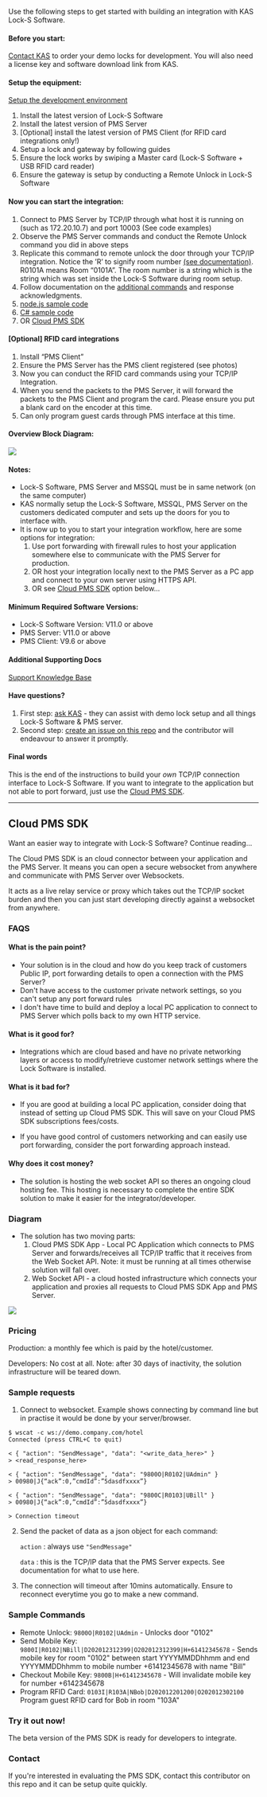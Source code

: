 Use the following steps to get started with building an integration with KAS Lock-S Software.

#### Before you start:

[Contact KAS](https://www.kas.com.au) to order your demo locks for development. You will also need a license key and software download link from KAS.


#### Setup the equipment:

[Setup the development environment](/INTEGRATION-PACK/Docs/Development-environment-setup.docx)

1. Install the latest version of Lock-S Software
2. Install the latest version of PMS Server
3. [Optional] install the latest version of PMS Client (for RFID card integrations only!)
4. Setup a lock and gateway by following guides
5. Ensure the lock works by swiping a Master card (Lock-S Software + USB RFID card reader)
6. Ensure the gateway is setup by conducting a Remote Unlock in Lock-S Software

#### Now you can start the integration:

1. Connect to PMS Server by TCP/IP through what host it is running on (such as 172.20.10.7) and port 10003 (See code examples)
2. Observe the PMS Server commands and conduct the Remote Unlock command you did in above steps
3. Replicate this command to remote unlock the door through your TCP/IP integration. Notice the ’R’ to signify room number [(see documentation)](/INTEGRATION-PACK/Docs). R0101A means Room “0101A”. The room number is a string which is the string which was set inside the Lock-S Software during room setup.
4. Follow documentation on the [additional commands](/INTEGRATION-PACK/Docs) and response acknowledgments.
5. [node.js sample code](/Nodejs)
6. [C# sample code](/ConsoleApp3)
7. OR [Cloud PMS SDK](#pms-sdk)

#### [Optional] RFID card integrations

1. Install “PMS Client”
2. Ensure the PMS Server has the PMS client registered (see photos)
3. Now you can conduct the RFID card commands using your TCP/IP Integration.
4. When you send the packets to the PMS Server, it will forward the packets to the PMS Client and program the card. Please ensure you put a blank card on the encoder at this time.
5. Can only program guest cards through PMS interface at this time.

#### Overview Block Diagram:

![](images/pms1.png)


#### Notes:
- Lock-S Software, PMS Server and MSSQL must be in same network (on the same computer)
- KAS normally setup the Lock-S Software, MSSQL, PMS Server on the customers dedicated computer and sets up the doors for you to interface with.
- It is now up to you to start your integration workflow, here are some options for integration:
  1. Use port forwarding with firewall rules to host your application somewhere else to communicate with the PMS Server for production.
  2. OR host your integration locally next to the PMS Server as a PC app and connect to your own server using HTTPS API. 
  3. OR see [Cloud PMS SDK](#pms-sdk) option below...

#### Minimum Required Software Versions:

- Lock-S Software Version:  V11.0 or above
- PMS Server:               V11.0 or above
- PMS Client:               V9.6 or above


#### Additional Supporting Docs

[Support Knowledge Base](support.kas.com.au)


#### Have questions?

1. First step: [ask KAS](kas.com.au) - they can assist with demo lock setup and all things Lock-S Software & PMS server.
2. Second step: [create an issue on this repo](https://github.com/joshuaheslin/kas-lock-s-integration-sdk/issues) and the contributor will endeavour to answer it promptly.


#### Final words

This is the end of the instructions to build your *own* TCP/IP connection interface to Lock-S Software. If you want to integrate to the application but not able to port forward, just use the [Cloud PMS SDK](#pms-sdk).

<hr>

## <a name="pms-sdk"></a> Cloud PMS SDK

Want an easier way to integrate with Lock-S Software? Continue reading...

The Cloud PMS SDK is an cloud connector between your application and the PMS Server. It means you can open a secure websocket from anywhere and communicate with PMS Server over Websockets. 

It acts as a live relay service or proxy which takes out the TCP/IP socket burden and then you can just start developing directly against a websocket from anywhere.


### FAQS

#### What is the pain point?

- Your solution is in the cloud and how do you keep track of customers Public IP, port forwarding details to open a connection with the PMS Server? 
- Don't have access to the customer private network settings, so you can't setup any port forward rules
- I don't have time to build and deploy a local PC application to connect to PMS Server which polls back to my own HTTP service. 

#### What is it good for?

- Integrations which are cloud based and have no private networking layers or access to modify/retrieve customer network settings where the Lock Software is installed.


#### What is it bad for?

- If you are good at building a local PC application, consider doing that instead of setting up Cloud PMS SDK. This will save on your Cloud PMS SDK subscriptions fees/costs.

- If you have good control of customers networking and can easily use port forwarding, consider the port forwarding approach instead.

#### Why does it cost money?

- The solution is hosting the web socket API so theres an ongoing cloud hosting fee. This hosting is necessary to complete the entire SDK solution to make it easier for the integrator/developer.

### Diagram

- The solution has two moving parts:
  1) Cloud PMS SDK App - Local PC Application which connects to PMS Server and forwards/receives all TCP/IP traffic that it receives from the Web Socket API. Note: it must be running at all times otherwise solution will fall over.
  2) Web Socket API - a cloud hosted infrastructure which connects your application and proxies all requests to Cloud PMS SDK App and PMS Server.

![](images/pms2.png)

### Pricing

Production: a monthly fee which is paid by the hotel/customer.

Developers: No cost at all. Note: after 30 days of inactivity, the solution infrastructure will be teared down.


### Sample requests

1) Connect to websocket. Example shows connecting by command line but in practise it would be done by your server/browser.

```
$ wscat -c ws://demo.company.com/hotel
Connected (press CTRL+C to quit)

< { "action": "SendMessage", "data": "<write_data_here>" }
> <read_response_here>

< { "action": "SendMessage", "data": "9800O|R0102|UAdmin" }
> 00980|J{“ack”:0,”cmdId”:”5dasdfxxxx”}

< { "action": "SendMessage", "data": "9800C|R0103|UBill" }
> 00980|J{“ack”:0,”cmdId”:”5dasdfxxxx”}

> Connection timeout
```

2) Send the packet of data as a json object for each command:

      `action` : always use `"SendMessage"`

      `data` : this is the TCP/IP data that the PMS Server expects. See documentation for what to use here.

3) The connection will timeout after 10mins automatically. Ensure to reconnect everytime you go to make a new command.

### Sample Commands

- Remote Unlock: `9800O|R0102|UAdmin` - Unlocks door "0102"
- Send Mobile Key: `9800I|R0102|NBill|D202012312399|O202012312399|H+61412345678` - Sends mobile key for room "0102" between start YYYYMMDDhhmm and end YYYYMMDDhhmm to mobile number +61412345678 with name "Bill"
- Checkout Mobile Key: `9800B|H+61412345678` - Will invalidate mobile key for number +6142345678
- Program RFID Card: `0103I|R103A|NBob|D202012201200|O202012302100` Program guest RFID card for Bob in room "103A"

### Try it out now!

The beta version of the PMS SDK is ready for developers to integrate.


### Contact

If you're interested in evaluating the PMS SDK, contact this contributor on this repo and it can be setup quite quickly.

